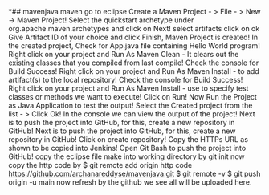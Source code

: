 *## mavenjava
maven
go to eclipse
Create a Maven Project - > File - > New -> Maven Project!
Select the quickstart archetype under org.apache.maven.archetypes and click on Next! select artifacts click on ok
Give Artifact ID of your choice and click Finish, Maven Project is created!
In the created project, Check for App.java file containing Hello World program!
Right click on your project and Run As Maven Clean - It clears out the existing classes that you compiled from last compile!
Check the console for Build Success!
Right click on your project and Run As Maven Install - to add artifact(s) to the local repository!
Check the console for Build Success!
Right click on your project and Run As Maven Install - use to specify test classes or methods we want to execute!
Click on Run!
Now Run the Project as Java Application to test the output!
Select the Created project from the list - > Click Ok!
In the console we can view the output of the project!
Next is to push the project into GitHub, for this, create a new repository in GitHub!
Next is to push the project into GitHub, for this, create a new repository in GitHub!
Click on create repository!
Copy the HTTPs URL as shown to be copied into Jenkins!
Open Git Bash to push the project into GitHub!
copy the eclipse file make into working directory by git init
now copy the http code by 
$ git remote add origin http code https://github.com/archanareddyse/mavenjava.git
$ git remote -v
$ git push origin -u main
now refresh by the github we see all will be uploaded here.
